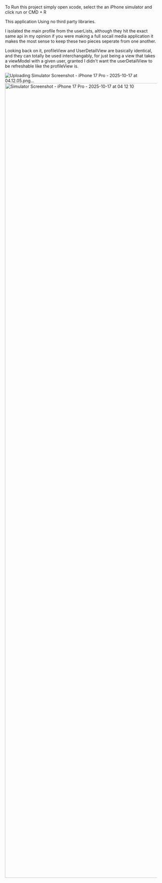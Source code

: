 
To Run this project simply open xcode, select the an iPhone simulator and click run or CMD + R

This application Using no third party libraries.

I isolated the main profile from the userLists, although they hit the exact same api in my opinion if you were making a full socail media application it makes the most sense to keep these two pieces seperate from one another.

Looking back on it, profileView and UserDetailView are basically identical, and they can totally be used interchangably, for just being a view that takes a viewModel with a given user, granted I didn't want the userDetailView to be refreshable like the profileView is. 

![Uploading Simulator Screenshot - iPhone 17 Pro - 2025-10-17 at 04.12.05.png…]()
<img width="1206" height="2622" alt="Simulator Screenshot - iPhone 17 Pro - 2025-10-17 at 04 12 10" src="https://github.com/user-attachments/assets/4f5fa875-7309-460c-819e-67e0d92dfaec" />
